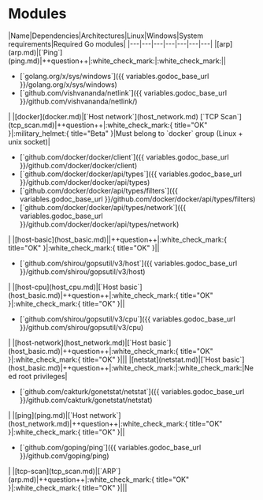 # Modules

<div id="modules" markdown>
|Name|Dependencies|Architectures|Linux|Windows|System requirements|Required Go modules|
|---|---|---|---|---|---|---|
|[arp](arp.md)|[`Ping`](ping.md)|++question++|:white_check_mark:|:white_check_mark:||<ul><li>[`golang.org/x/sys/windows`]({{ variables.godoc_base_url }}/golang.org/x/sys/windows)</li><li>[`github.com/vishvananda/netlink`]({{ variables.godoc_base_url }}/github.com/vishvananda/netlink/)</li></ul>|
|[docker](docker.md)|[`Host network`](host_network.md) [`TCP Scan`](tcp_scan.md)|++question++|:white_check_mark:{ title="OK" }|:military_helmet:{ title="Beta" }|Must belong to `docker` group (Linux + unix socket)|<ul><li>[`github.com/docker/docker/client`]({{ variables.godoc_base_url }}/github.com/docker/docker/client)</li><li> [`github.com/docker/docker/api/types`]({{ variables.godoc_base_url }}/github.com/docker/docker/api/types)</li><li>[`github.com/docker/docker/api/types/filters`]({{ variables.godoc_base_url }}/github.com/docker/docker/api/types/filters)</li><li>[`github.com/docker/docker/api/types/network`]({{ variables.godoc_base_url }}/github.com/docker/docker/api/types/network)</li></ul>|
|[host-basic](host_basic.md)||++question++|:white_check_mark:{ title="OK" }|:white_check_mark:{ title="OK" }||<ul><li>[`github.com/shirou/gopsutil/v3/host`]({{ variables.godoc_base_url }}/github.com/shirou/gopsutil/v3/host)</li></ul>|
|[host-cpu](host_cpu.md)|[`Host basic`](host_basic.md)|++question++|:white_check_mark:{ title="OK" }|:white_check_mark:{ title="OK" }||<ul><li>[`github.com/shirou/gopsutil/v3/cpu`]({{ variables.godoc_base_url }}/github.com/shirou/gopsutil/v3/cpu)</li></ul>|
|[host-network](host_network.md)|[`Host basic`](host_basic.md)|++question++|:white_check_mark:{ title="OK" }|:white_check_mark:{ title="OK" }|||
|[netstat](netstat.md)|[`Host basic`](host_basic.md)|++question++|:white_check_mark:|:white_check_mark:|Need root privileges|<ul><li>[`github.com/cakturk/gonetstat/netstat`]({{ variables.godoc_base_url }}/github.com/cakturk/gonetstat/netstat)</li></ul>|
|[ping](ping.md)|[`Host network`](host_network.md)|++question++|:white_check_mark:{ title="OK" }|:white_check_mark:{ title="OK" }||<ul><li>[`github.com/goping/ping`]({{ variables.godoc_base_url }}/github.com/goping/ping)</li></ul>|
|[tcp-scan](tcp_scan.md)|[`ARP`](arp.md)|++question++|:white_check_mark:{ title="OK" }|:white_check_mark:{ title="OK" }|||
</div>
